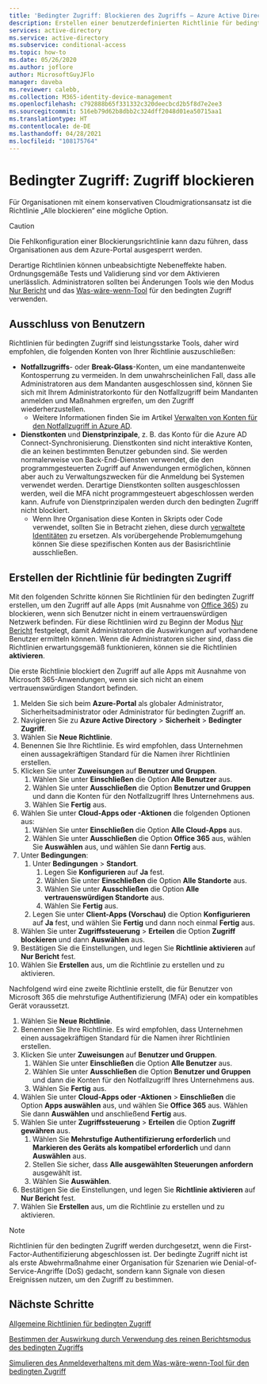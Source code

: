 ```yaml
---
title: 'Bedingter Zugriff: Blockieren des Zugriffs – Azure Active Directory'
description: Erstellen einer benutzerdefinierten Richtlinie für bedingten Zugriff
services: active-directory
ms.service: active-directory
ms.subservice: conditional-access
ms.topic: how-to
ms.date: 05/26/2020
ms.author: joflore
author: MicrosoftGuyJFlo
manager: daveba
ms.reviewer: calebb,
ms.collection: M365-identity-device-management
ms.openlocfilehash: c792888b65f331332c320deecbcd2b5f8d7e2ee3
ms.sourcegitcommit: 516eb79d62b8dbb2c324dff2048d01ea50715aa1
ms.translationtype: HT
ms.contentlocale: de-DE
ms.lasthandoff: 04/28/2021
ms.locfileid: "108175764"
---
```

# <a name="conditional-access-block-access"></a>Bedingter Zugriff: Zugriff blockieren

Für Organisationen mit einem konservativen Cloudmigrationsansatz ist die Richtlinie „Alle blockieren“ eine mögliche Option. 

> [!CAUTION]
> Die Fehlkonfiguration einer Blockierungsrichtlinie kann dazu führen, dass Organisationen aus dem Azure-Portal ausgesperrt werden.

Derartige Richtlinien können unbeabsichtigte Nebeneffekte haben. Ordnungsgemäße Tests und Validierung sind vor dem Aktivieren unerlässlich. Administratoren sollten bei Änderungen Tools wie den Modus [Nur Bericht](concept-conditional-access-report-only.md) und das [Was-wäre-wenn-Tool](what-if-tool.md) für den bedingten Zugriff verwenden.

## <a name="user-exclusions"></a>Ausschluss von Benutzern

Richtlinien für bedingten Zugriff sind leistungsstarke Tools, daher wird empfohlen, die folgenden Konten von Ihrer Richtlinie auszuschließen:

* **Notfallzugriffs**- oder **Break-Glass**-Konten, um eine mandantenweite Kontosperrung zu vermeiden. In dem unwahrscheinlichen Fall, dass alle Administratoren aus dem Mandanten ausgeschlossen sind, können Sie sich mit Ihrem Administratorkonto für den Notfallzugriff beim Mandanten anmelden und Maßnahmen ergreifen, um den Zugriff wiederherzustellen.
   * Weitere Informationen finden Sie im Artikel [Verwalten von Konten für den Notfallzugriff in Azure AD](../roles/security-emergency-access.md).
* **Dienstkonten** und **Dienstprinzipale**, z. B. das Konto für die Azure AD Connect-Synchronisierung. Dienstkonten sind nicht interaktive Konten, die an keinen bestimmten Benutzer gebunden sind. Sie werden normalerweise von Back-End-Diensten verwendet, die den programmgesteuerten Zugriff auf Anwendungen ermöglichen, können aber auch zu Verwaltungszwecken für die Anmeldung bei Systemen verwendet werden. Derartige Dienstkonten sollten ausgeschlossen werden, weil die MFA nicht programmgesteuert abgeschlossen werden kann. Aufrufe von Dienstprinzipalen werden durch den bedingten Zugriff nicht blockiert.
   * Wenn Ihre Organisation diese Konten in Skripts oder Code verwendet, sollten Sie in Betracht ziehen, diese durch [verwaltete Identitäten](../managed-identities-azure-resources/overview.md) zu ersetzen. Als vorübergehende Problemumgehung können Sie diese spezifischen Konten aus der Basisrichtlinie ausschließen.

## <a name="create-a-conditional-access-policy"></a>Erstellen der Richtlinie für bedingten Zugriff

Mit den folgenden Schritte können Sie Richtlinien für den bedingten Zugriff erstellen, um den Zugriff auf alle Apps (mit Ausnahme von [Office 365](concept-conditional-access-cloud-apps.md#office-365)) zu blockieren, wenn sich Benutzer nicht in einem vertrauenswürdigen Netzwerk befinden. Für diese Richtlinien wird zu Beginn der Modus [Nur Bericht](howto-conditional-access-insights-reporting.md) festgelegt, damit Administratoren die Auswirkungen auf vorhandene Benutzer ermitteln können. Wenn die Administratoren sicher sind, dass die Richtlinien erwartungsgemäß funktionieren, können sie die Richtlinien **aktivieren**.

Die erste Richtlinie blockiert den Zugriff auf alle Apps mit Ausnahme von Microsoft 365-Anwendungen, wenn sie sich nicht an einem vertrauenswürdigen Standort befinden.

1. Melden Sie sich beim **Azure-Portal** als globaler Administrator, Sicherheitsadministrator oder Administrator für bedingten Zugriff an.
1. Navigieren Sie zu **Azure Active Directory** > **Sicherheit** > **Bedingter Zugriff**.
1. Wählen Sie **Neue Richtlinie**.
1. Benennen Sie Ihre Richtlinie. Es wird empfohlen, dass Unternehmen einen aussagekräftigen Standard für die Namen ihrer Richtlinien erstellen.
1. Klicken Sie unter **Zuweisungen** auf **Benutzer und Gruppen**.
   1. Wählen Sie unter **Einschließen** die Option **Alle Benutzer** aus.
   1. Wählen Sie unter **Ausschließen** die Option **Benutzer und Gruppen** und dann die Konten für den Notfallzugriff Ihres Unternehmens aus. 
   1. Wählen Sie **Fertig** aus.
1. Wählen Sie unter **Cloud-Apps oder -Aktionen** die folgenden Optionen aus:
   1. Wählen Sie unter **Einschließen** die Option **Alle Cloud-Apps** aus.
   1. Wählen Sie unter **Ausschließen** die Option **Office 365** aus, wählen Sie **Auswählen** aus, und wählen Sie dann **Fertig** aus.
1. Unter **Bedingungen**:
   1. Unter **Bedingungen** > **Standort**.
      1. Legen Sie **Konfigurieren** auf **Ja** fest.
      1. Wählen Sie unter **Einschließen** die Option **Alle Standorte** aus.
      1. Wählen Sie unter **Ausschließen** die Option **Alle vertrauenswürdigen Standorte** aus.
      1. Wählen Sie **Fertig** aus.
   1. Legen Sie unter **Client-Apps (Vorschau)** die Option **Konfigurieren** auf **Ja** fest, und wählen Sie **Fertig** und dann noch einmal **Fertig** aus.
1. Wählen Sie unter **Zugriffssteuerung** > **Erteilen** die Option **Zugriff blockieren** und dann **Auswählen** aus.
1. Bestätigen Sie die Einstellungen, und legen Sie **Richtlinie aktivieren** auf **Nur Bericht** fest.
1. Wählen Sie **Erstellen** aus, um die Richtlinie zu erstellen und zu aktivieren.

Nachfolgend wird eine zweite Richtlinie erstellt, die für Benutzer von Microsoft 365 die mehrstufige Authentifizierung (MFA) oder ein kompatibles Gerät voraussetzt.

1. Wählen Sie **Neue Richtlinie**.
1. Benennen Sie Ihre Richtlinie. Es wird empfohlen, dass Unternehmen einen aussagekräftigen Standard für die Namen ihrer Richtlinien erstellen.
1. Klicken Sie unter **Zuweisungen** auf **Benutzer und Gruppen**.
   1. Wählen Sie unter **Einschließen** die Option **Alle Benutzer** aus.
   1. Wählen Sie unter **Ausschließen** die Option **Benutzer und Gruppen** und dann die Konten für den Notfallzugriff Ihres Unternehmens aus. 
   1. Wählen Sie **Fertig** aus.
1. Wählen Sie unter **Cloud-Apps oder -Aktionen** > **Einschließen** die Option **Apps auswählen** aus, und wählen Sie **Office 365** aus. Wählen Sie dann **Auswählen** und anschließend **Fertig** aus.
1. Wählen Sie unter **Zugriffssteuerung** > **Erteilen** die Option **Zugriff gewähren** aus.
   1. Wählen Sie **Mehrstufige Authentifizierung erforderlich** und **Markieren des Geräts als kompatibel erforderlich** und dann **Auswählen** aus.
   1. Stellen Sie sicher, dass **Alle ausgewählten Steuerungen anfordern** ausgewählt ist.
   1. Wählen Sie **Auswählen**.
1. Bestätigen Sie die Einstellungen, und legen Sie **Richtlinie aktivieren** auf **Nur Bericht** fest.
1. Wählen Sie **Erstellen** aus, um die Richtlinie zu erstellen und zu aktivieren.

> [!NOTE]
> Richtlinien für den bedingten Zugriff werden durchgesetzt, wenn die First-Factor-Authentifizierung abgeschlossen ist. Der bedingte Zugriff nicht ist als erste Abwehrmaßnahme einer Organisation für Szenarien wie Denial-of-Service-Angriffe (DoS) gedacht, sondern kann Signale von diesen Ereignissen nutzen, um den Zugriff zu bestimmen.

## <a name="next-steps"></a>Nächste Schritte

[Allgemeine Richtlinien für bedingten Zugriff](concept-conditional-access-policy-common.md)

[Bestimmen der Auswirkung durch Verwendung des reinen Berichtsmodus des bedingten Zugriffs](howto-conditional-access-insights-reporting.md)

[Simulieren des Anmeldeverhaltens mit dem Was-wäre-wenn-Tool für den bedingten Zugriff](troubleshoot-conditional-access-what-if.md)
